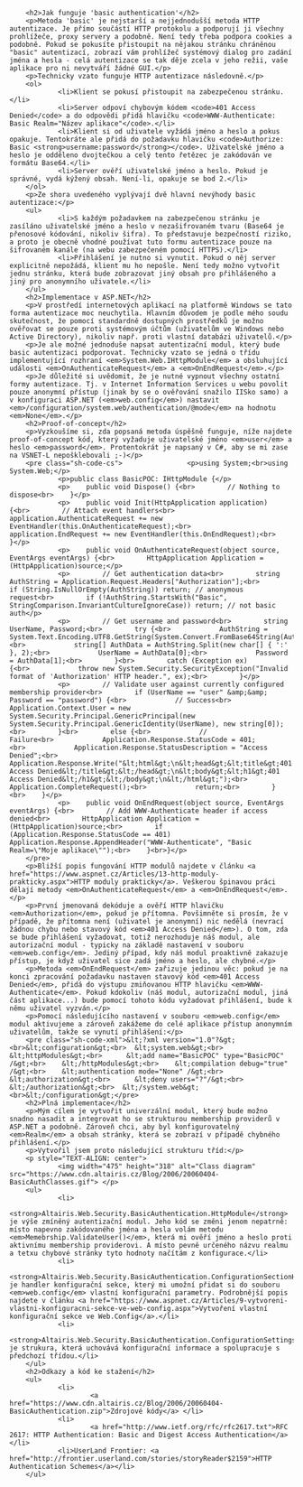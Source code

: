 <!-- dcterms:identifier = aspnetcz#84 -->
<!-- dcterms:title = Modul pro 'basic' autentizaci v ASP.NET -->
<!-- dcterms:abstract = Nativní HTTP autentizace (Basic Authentication) se v internetových aplikacích ASP.NET moc neuchytila, protože její přirozená implementace v IIS je vázána na systémové účty. Napsal jsem nicméně autentizační modul, který umožňuje Basic autentizaci používat v ASP.NET proti libovolnému membership providerovi, tedy např. proti SQL databázi. Řešení je zcela kompatibilní se všemi částmi ASP.NET infrastruktury. -->
<!-- np9:categoryId = 2 -->
<!-- x4w:category = Bezpečnost -->
<!-- np9:authorId = 1 -->
<!-- np9:authorEmail = michal.valasek@altairis.cz -->
<!-- dcterms:creator = Michal Altair Valášek -->
<!-- dcterms:created = 2006-04-04T13:23:36.07+02:00 -->
<!-- dcterms:dateAccepted = 2006-04-04T13:23:36.07+02:00 -->


		<h2>Jak funguje 'basic authentication'</h2>
		<p>Metoda 'basic' je nejstarší a nejjednodušší metoda HTTP autentizace. Je přímo součástí HTTP protokolu a podporují ji všechny prohlížeče, proxy servery a podobně. Není tedy třeba podpora cookies a podobně. Pokud se pokusíte přistoupit na nějakou stránku chráněnou "basic" autentizací, zobrazí vám prohlížeč systémový dialog pro zadání jména a hesla - celá autentizace se tak děje zcela v jeho režii, vaše aplikace pro ni nevytváří žádné GUI.</p>
		<p>Technicky vzato funguje HTTP autentizace následovně.</p>
		<ol>
				<li>Klient se pokusí přistoupit na zabezpečenou stránku.</li>
				<li>Server odpoví chybovým kódem <code>401 Access Denied</code> a do odpovědi přidá hlavičku <code>WWW-Authenticate: Basic Realm="Název aplikace"</code>.</li>
				<li>Klient si od uživatele vyžádá jméno a heslo a pokus opakuje. Tentokráte ale přidá do požadavku hlavičku <code>Authorize: Basic <strong>username:password</strong></code>. Uživatelské jméno a heslo je odděleno dvojtečkou a celý tento řetězec je zakódován ve formátu Base64.</li>
				<li>Server ověří uživatelské jméno a heslo. Pokud je správné, vydá kýžený obsah. Není-li, opakuje se bod 2.</li>
		</ol>
		<p>Ze shora uvedeného vyplývají dvě hlavní nevýhody basic autentizace:</p>
		<ul>
				<li>S každým požadavkem na zabezpečenou stránku je zasíláno uživatelské jméno a heslo v nezašifrovaném tvaru (Base64 je přenosové kódování, nikoliv šifra). To představuje bezpečností riziko, a proto je obecně vhodné používat tuto formu autentizace pouze na šifrovaném kanále (na webu zabezpečeném pomocí HTTPS).</li>
				<li>Přihlášení je nutno si vynutit. Pokud o něj server explicitně nepožádá, klient mu ho nepošle. Není tedy možno vytvořit jednu stránku, která bude zobrazovat jiný obsah pro přihlášeného a jiný pro anonymního uživatele.</li>
		</ul>
		<h2>Implementace v ASP.NET</h2>
		<p>V prostředí internetových aplikací na platformě Windows se tato forma autentizace moc neuchytila. Hlavním důvodem je podle mého soudu skutečnost, že pomocí standardně dostupných prostředků je možno ověřovat se pouze proti systémovým účtům (uživatelům ve Windows nebo Active Directory), nikoliv např. proti vlastní databázi uživatelů.</p>
		<p>Je ale možné jednoduše napsat autentizační modul, který bude basic autentizaci podporovat. Technicky vzato se jedná o třídu implementující rozhraní <em>System.Web.IHttpModule</em> a obsluhující události <em>OnAuthenticateRequest</em> a <em>OnEndRequest</em>.</p>
		<p>Je důležité si uvědomit, že je nutné vypnout všechny ostatní formy autentizace. Tj. v Internet Information Services u webu povolit pouze anonymní přístup (jinak by se o ověřování snažilo IISko samo) a v konfiguraci ASP.NET (<em>web.config</em>) nastavit <em>/configuration/system.web/authentication/@mode</em> na hodnotu <em>None</em>.</p>
		<h2>Proof-of-concept</h2>
		<p>Vyzkoušíme si, zda popsaná metoda úspěšně funguje, níže najdete proof-of-concept kód, který vyžaduje uživatelské jméno <em>user</em> a heslo <em>password</em>. Protentokrát je napsaný v C#, aby se mi zase na VSNET-L nepošklebovali ;-)</p>
		<pre class="sh-code-cs">				<p>using System;<br>using System.Web;</p>
				<p>public class BasicPOC: IHttpModule {</p>
				<p>    public void Dispose() {<br>        // Nothing to dispose<br>    }</p>
				<p>    public void Init(HttpApplication application) {<br>        // Attach event handlers<br>        application.AuthenticateRequest += new EventHandler(this.OnAuthenticateRequest);<br>        application.EndRequest += new EventHandler(this.OnEndRequest);<br>    }</p>
				<p>    public void OnAuthenticateRequest(object source, EventArgs eventArgs) {<br>        HttpApplication Application = (HttpApplication)source;</p>
				<p>        // Get authentication data<br>        string AuthString = Application.Request.Headers["Authorization"];<br>        if (String.IsNullOrEmpty(AuthString)) return; // anonymous request<br>        if (!AuthString.StartsWith("Basic", StringComparison.InvariantCultureIgnoreCase)) return; // not basic auth</p>
				<p>        // Get username and password<br>        string UserName, Password;<br>        try {<br>            AuthString = System.Text.Encoding.UTF8.GetString(System.Convert.FromBase64String(AuthString.Substring(6)));<br>            string[] AuthData = AuthString.Split(new char[] { ':' }, 2);<br>            UserName = AuthData[0];<br>            Password = AuthData[1];<br>        }<br>        catch (Exception ex) {<br>            throw new System.Security.SecurityException("Invalid format of 'Authorization' HTTP header.", ex);<br>        }</p>
				<p>        // Validate user against currently configured membership provider<br>        if (UserName == "user" &amp;&amp; Password == "password") {<br>            // Success<br>            Application.Context.User = new System.Security.Principal.GenericPrincipal(new System.Security.Principal.GenericIdentity(UserName), new string[0]);<br>        }<br>        else {<br>            // Failure<br>            Application.Response.StatusCode = 401;<br>            Application.Response.StatusDescription = "Access Denied";<br>            Application.Response.Write("&lt;html&gt;\n&lt;head&gt;&lt;title&gt;401 Access Denied&lt;/title&gt;&lt;/head&gt;\n&lt;body&gt;&lt;h1&gt;401 Access Denied&lt;/h1&gt;&lt;/body&gt;\n&lt;/html&gt;");<br>            Application.CompleteRequest();<br>            return;<br>        }<br>    }</p>
				<p>    public void OnEndRequest(object source, EventArgs eventArgs) {<br>        // Add WWW-Authenticate header if access denied<br>        HttpApplication Application = (HttpApplication)source;<br>        if (Application.Response.StatusCode == 401) Application.Response.AppendHeader("WWW-Authenticate", "Basic Realm=\"Moje aplikace\"");<br>    }<br>}</p>
		</pre>
		<p>Bližší popis fungování HTTP modulů najdete v článku <a href="https://www.aspnet.cz/Articles/13-http-moduly-prakticky.aspx">HTTP moduly prakticky</a>. Veškerou špinavou práci dělají metody <em>OnAuthenticateRequest</em> a <em>OnEndRequest</em>. </p>
		<p>První jmenovaná dekóduje a ověří HTTP hlavičku <em>Authorization</em>, pokud je přítomna. Povšimněte si prosím, že v případě, že přítomna není (uživatel je anonymní) nic nedělá (nevrací žádnou chybu nebo stavový kód <em>401 Access Denied</em>). O tom, zda se bude přihlášení vyžadovat, totiž nerozhoduje náš modul, ale autorizační modul - typicky na základě nastavení v souboru <em>web.config</em>. Jediný případ, kdy náš modul proaktivně zakazuje přístup, je když uživatel sice zadá jméno a heslo, ale chybné.</p>
		<p>Metoda <em>OnEndRequest</em> zařizuje jedinou věc: pokud je na konci zpracování požadavku nastaven stavový kód <em>401 Access Denied</em>, přidá do výstupu zmiňovanou HTTP hlavičku <em>WWW-Authenticate</em>. Pokud kdokoliv (náš modul, autorizační modul, jiná část aplikace...) bude pomocí tohoto kódu vyžadovat přihlášení, bude k němu uživatel vyzván.</p>
		<p>Pomocí následujícího nastavení v souboru <em>web.config</em> modul aktivujeme a zároveň zakážeme do celé aplikace přístup anonymním uživatelům, takže se vynutí přihlášení:</p>
		<pre class="sh-code-xml">&lt;?xml version="1.0"?&gt;<br>&lt;configuration&gt;<br>  &lt;system.web&gt;<br>    &lt;httpModules&gt;<br>      &lt;add name="BasicPOC" type="BasicPOC" /&gt;<br>    &lt;/httpModules&gt;<br>    &lt;compilation debug="true" /&gt;<br>    &lt;authentication mode="None" /&gt;<br>    &lt;authorization&gt;<br>      &lt;deny users="?"/&gt;<br>    &lt;/authorization&gt;<br>  &lt;/system.web&gt;<br>&lt;/configuration&gt;</pre>
		<h2>Plná implementace</h2>
		<p>Mým cílem je vytvořit univerzální modul, který bude možno snadno nasadit a integrovat ho se strukturou membership providerů v ASP.NET a podobně. Zároveň chci, aby byl konfigurovatelný <em>Realm</em> a obsah stránky, která se zobrazí v případě chybného přihlášení.</p>
		<p>Vytvořil jsem proto následující strukturu tříd:</p>
		<p style="TEXT-ALIGN: center">
				<img width="475" height="318" alt="Class diagram" src="https://www.cdn.altairis.cz/Blog/2006/20060404-BasicAuthClasses.gif"> </p>
		<ul>
				<li>
						<strong>Altairis.Web.Security.BasicAuthentication.HttpModule</strong> je výše zmíněný autentizační modul. Jeho kód se změni jenom nepatrně: místo napevno zakódovaného jména a hesla volám metodu <em>Memebrship.ValidateUser()</em>, která mi ověří jméno a heslo proti aktivnímu membership providerovi. A místo pevně určeného názvu realmu a tetxu chybové stránky tyto hodnoty načítám z konfigurace.</li>
				<li>
						<strong>Altairis.Web.Security.BasicAuthentication.ConfigurationSectionHandler</strong> je handler konfigurační sekce, který mi umožní přidat si do souboru <em>web.config</em> vlastní konfigurační parametry. Podrobnější popis najdete v článku <a href="https://www.aspnet.cz/Articles/9-vytvoreni-vlastni-konfiguracni-sekce-ve-web-config.aspx">Vytvoření vlastní konfigurační sekce ve Web.Config</a>.</li>
				<li>
						<strong>Altairis.Web.Security.BasicAuthentication.ConfigurationSettings</strong> je strukura, která uchovává konfigurační informace a spolupracuje s předchozí třídou.</li>
		</ul>
		<h2>Odkazy a kód ke stažení</h2>
		<ul>
				<li>
						<a href="https://www.cdn.altairis.cz/Blog/2006/20060404-BasicAuthentication.zip">Zdrojové kódy</a> </li>
				<li>
						<a href="http://www.ietf.org/rfc/rfc2617.txt">RFC 2617: HTTP Authentication: Basic and Digest Access Authentication</a> </li>
				<li>UserLand Frontier: <a href="http://frontier.userland.com/stories/storyReader$2159">HTTP Authentication Schemes</a></li>
		</ul>
